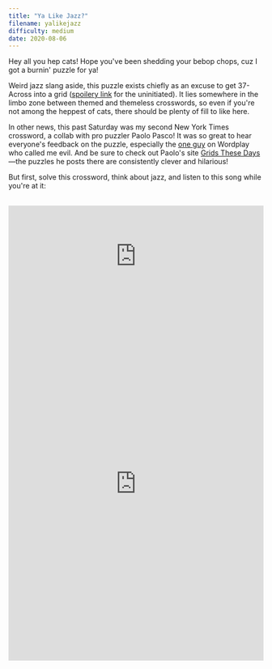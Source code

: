 ```yaml
---
title: "Ya Like Jazz?"
filename: yalikejazz
difficulty: medium
date: 2020-08-06
---
```


Hey all you hep cats! Hope you've been shedding your bebop chops, cuz I got a burnin' puzzle for ya!

Weird jazz slang aside, this puzzle exists chiefly as an excuse to get 37-Across into a grid ([spoilery link](https://youtu.be/krDxhnaKD7Q) for the uninitiated). It lies somewhere in the limbo zone between themed and themeless crosswords, so even if you're not among the heppest of cats, there should be plenty of fill to like here.

In other news, this past Saturday was my second New York Times crossword, a collab with pro puzzler Paolo Pasco! It was so great to hear everyone's feedback on the puzzle, especially the [one guy](https://nyti.ms/2DFGHJK#permid=108426593) on Wordplay who called me evil. And be sure to check out Paolo's site [Grids These Days](http://gridsthesedays.blogspot.com)—the puzzles he posts there are consistently clever and hilarious!

But first, solve this crossword, think about jazz, and listen to this song while you're at it:<br/><br/>

<iframe width="100%" height="200" src="https://www.youtube.com/embed/DvzOfm0ZhS8" frameborder="0" allow="accelerometer; autoplay; encrypted-media; gyroscope; picture-in-picture" allowfullscreen></iframe><br/>

<iframe height="700" width="100%" allowfullscreen="true" style="border:none;width: 100% !important;position: static;display: block !important;margin: 0 !important;"  name="80a395d458cc73db445abfa4d939b092b4a474d001c5431bf80bbf61485a14ea" src="https://amuselabs.com/pmm/crossword?id=3070fde2&set=80a395d458cc73db445abfa4d939b092b4a474d001c5431bf80bbf61485a14ea&embed=1&compact=1&maxCols=1"></iframe>
